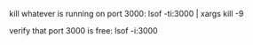 kill whatever is running on port 3000:
lsof -ti:3000 | xargs kill -9

verify that port 3000 is free:
lsof -i:3000

